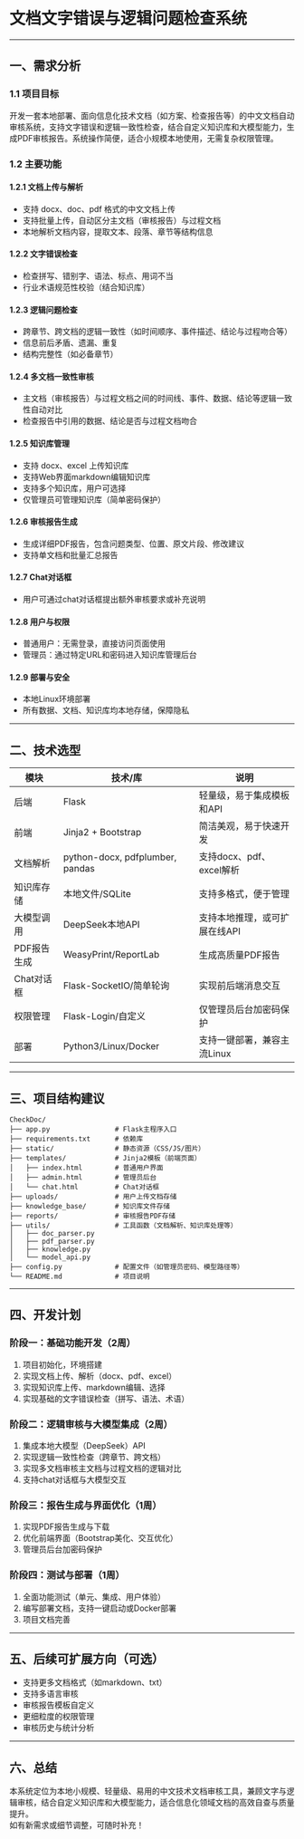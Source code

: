 # 文档文字错误与逻辑问题检查系统

---

## 一、需求分析

### 1.1 项目目标
开发一套本地部署、面向信息化技术文档（如方案、检查报告等）的中文文档自动审核系统，支持文字错误和逻辑一致性检查，结合自定义知识库和大模型能力，生成PDF审核报告。系统操作简便，适合小规模本地使用，无需复杂权限管理。

### 1.2 主要功能

#### 1.2.1 文档上传与解析
- 支持 docx、doc、pdf 格式的中文文档上传
- 支持批量上传，自动区分主文档（审核报告）与过程文档
- 本地解析文档内容，提取文本、段落、章节等结构信息

#### 1.2.2 文字错误检查
- 检查拼写、错别字、语法、标点、用词不当
- 行业术语规范性校验（结合知识库）

#### 1.2.3 逻辑问题检查
- 跨章节、跨文档的逻辑一致性（如时间顺序、事件描述、结论与过程吻合等）
- 信息前后矛盾、遗漏、重复
- 结构完整性（如必备章节）

#### 1.2.4 多文档一致性审核
- 主文档（审核报告）与过程文档之间的时间线、事件、数据、结论等逻辑一致性自动对比
- 检查报告中引用的数据、结论是否与过程文档吻合

#### 1.2.5 知识库管理
- 支持 docx、excel 上传知识库
- 支持Web界面markdown编辑知识库
- 支持多个知识库，用户可选择
- 仅管理员可管理知识库（简单密码保护）

#### 1.2.6 审核报告生成
- 生成详细PDF报告，包含问题类型、位置、原文片段、修改建议
- 支持单文档和批量汇总报告

#### 1.2.7 Chat对话框
- 用户可通过chat对话框提出额外审核要求或补充说明

#### 1.2.8 用户与权限
- 普通用户：无需登录，直接访问页面使用
- 管理员：通过特定URL和密码进入知识库管理后台

#### 1.2.9 部署与安全
- 本地Linux环境部署
- 所有数据、文档、知识库均本地存储，保障隐私

---

## 二、技术选型

| 模块         | 技术/库         | 说明                                   |
|--------------|-----------------|----------------------------------------|
| 后端         | Flask           | 轻量级，易于集成模板和API              |
| 前端         | Jinja2 + Bootstrap | 简洁美观，易于快速开发                |
| 文档解析     | python-docx, pdfplumber, pandas | 支持docx、pdf、excel解析         |
| 知识库存储   | 本地文件/SQLite | 支持多格式，便于管理                   |
| 大模型调用   | DeepSeek本地API | 支持本地推理，或可扩展在线API          |
| PDF报告生成  | WeasyPrint/ReportLab | 生成高质量PDF报告                  |
| Chat对话框   | Flask-SocketIO/简单轮询 | 实现前后端消息交互                |
| 权限管理     | Flask-Login/自定义 | 仅管理员后台加密码保护               |
| 部署         | Python3/Linux/Docker | 支持一键部署，兼容主流Linux         |

---

## 三、项目结构建议

```
CheckDoc/
├── app.py                # Flask主程序入口
├── requirements.txt      # 依赖库
├── static/               # 静态资源（CSS/JS/图片）
├── templates/            # Jinja2模板（前端页面）
│   ├── index.html        # 普通用户界面
│   ├── admin.html        # 管理员后台
│   └── chat.html         # Chat对话框
├── uploads/              # 用户上传文档存储
├── knowledge_base/       # 知识库文件存储
├── reports/              # 审核报告PDF存储
├── utils/                # 工具函数（文档解析、知识库处理等）
│   ├── doc_parser.py
│   ├── pdf_parser.py
│   ├── knowledge.py
│   └── model_api.py
├── config.py             # 配置文件（如管理员密码、模型路径等）
└── README.md             # 项目说明
```

---

## 四、开发计划

### 阶段一：基础功能开发（2周）
1. 项目初始化，环境搭建
2. 实现文档上传、解析（docx、pdf、excel）
3. 实现知识库上传、markdown编辑、选择
4. 实现基础的文字错误检查（拼写、语法、术语）

### 阶段二：逻辑审核与大模型集成（2周）
1. 集成本地大模型（DeepSeek）API
2. 实现逻辑一致性检查（跨章节、跨文档）
3. 实现多文档审核主文档与过程文档的逻辑对比
4. 支持chat对话框与大模型交互

### 阶段三：报告生成与界面优化（1周）
1. 实现PDF报告生成与下载
2. 优化前端界面（Bootstrap美化、交互优化）
3. 管理员后台加密码保护

### 阶段四：测试与部署（1周）
1. 全面功能测试（单元、集成、用户体验）
2. 编写部署文档，支持一键启动或Docker部署
3. 项目文档完善

---

## 五、后续可扩展方向（可选）

- 支持更多文档格式（如markdown、txt）
- 支持多语言审核
- 审核报告模板自定义
- 更细粒度的权限管理
- 审核历史与统计分析

---

## 六、总结

本系统定位为本地小规模、轻量级、易用的中文技术文档审核工具，兼顾文字与逻辑审核，结合自定义知识库和大模型能力，适合信息化领域文档的高效自查与质量提升。  
如有新需求或细节调整，可随时补充！

